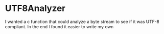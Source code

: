 UTF8Analyzer
============

I wanted a c function that could analyze a byte stream to see if it was UTF-8 compliant.  In the end I found it easier to write my own
